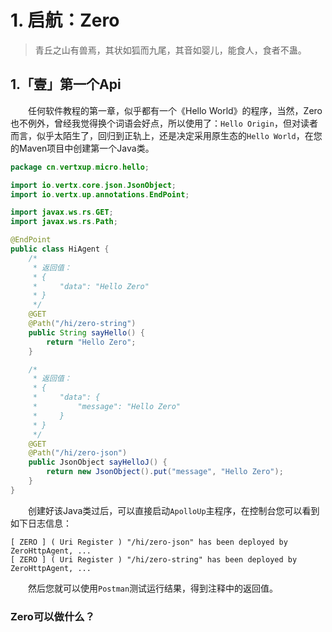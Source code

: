 # 1. 启航：Zero

> 青丘之山有兽焉，其状如狐而九尾，其音如婴儿，能食人，食者不蛊。

## 1.「壹」第一个Api

　　任何软件教程的第一章，似乎都有一个《Hello World》的程序，当然，Zero也不例外，曾经我觉得换个词语会好点，所以使用了：`Hello Origin`，但对读者而言，似乎太陌生了，回归到正轨上，还是决定采用原生态的`Hello World`，在您的Maven项目中创建第一个Java类。

```java
package cn.vertxup.micro.hello;

import io.vertx.core.json.JsonObject;
import io.vertx.up.annotations.EndPoint;

import javax.ws.rs.GET;
import javax.ws.rs.Path;

@EndPoint
public class HiAgent {
    /*
     * 返回值：
     * {
     *     "data": "Hello Zero"
     * }
     */
    @GET
    @Path("/hi/zero-string")
    public String sayHello() {
        return "Hello Zero";
    }

    /*
     * 返回值：
     * {
     *     "data": {
     *         "message": "Hello Zero"
     *     }
     * }
     */
    @GET
    @Path("/hi/zero-json")
    public JsonObject sayHelloJ() {
        return new JsonObject().put("message", "Hello Zero");
    }
}
```

　　创建好该Java类过后，可以直接启动`ApolloUp`主程序，在控制台您可以看到如下日志信息：

```shell
[ ZERO ] ( Uri Register ) "/hi/zero-json" has been deployed by ZeroHttpAgent, ...
[ ZERO ] ( Uri Register ) "/hi/zero-string" has been deployed by ZeroHttpAgent, ...
```

　　然后您就可以使用`Postman`测试运行结果，得到注释中的返回值。

### Zero可以做什么？



　　

　　

